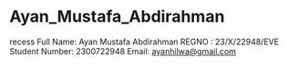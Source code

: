 # Ayan_Mustafa_Abdirahman
recess
Full Name: Ayan Mustafa Abdirahman
REGNO : 23/X/22948/EVE
Student Number: 2300722948
Email: ayanhilwa@gmail.com

